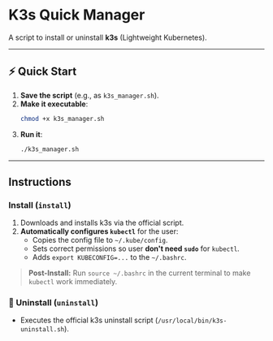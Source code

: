 # K3s Quick Manager

A script to install or uninstall **k3s** (Lightweight Kubernetes).

---

## ⚡ Quick Start

1.  **Save the script** (e.g., as `k3s_manager.sh`).
2.  **Make it executable**:
    ```bash
    chmod +x k3s_manager.sh
    ```
3.  **Run it**:
    ```bash
    ./k3s_manager.sh
    ```

---

## Instructions

### Install (`install`)

1.  Downloads and installs k3s via the official script.
2.  **Automatically configures `kubectl`** for the user:
    * Copies the config file to `~/.kube/config`.
    * Sets correct permissions so user **don't need `sudo`** for `kubectl`.
    * Adds `export KUBECONFIG=...` to the `~/.bashrc`.

> **Post-Install:** Run `source ~/.bashrc` in the current terminal to make `kubectl` work immediately.

### 🔴 Uninstall (`uninstall`)

* Executes the official k3s uninstall script (`/usr/local/bin/k3s-uninstall.sh`).